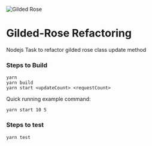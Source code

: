 ![Gilded Rose](https://github.com/Jay-Topher/gilded-rose/actions/workflows/node.js.yml/badge.svg)
# Gilded-Rose Refactoring
Nodejs Task to refactor gilded rose class update method

### Steps to Build
```
yarn
yarn build
yarn start <updateCount> <requestCount>
```
Quick running example command:

`yarn start 10 5`

### Steps to test
`yarn test`